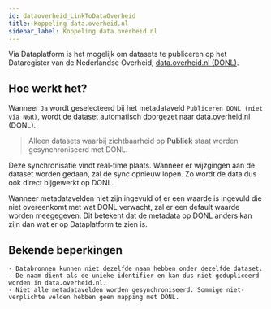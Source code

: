 ```yaml
---
id: dataoverheid_LinkToDataOverheid
title: Koppeling data.overheid.nl
sidebar_label: Koppeling data.overheid.nl
---
```


Via Dataplatform is het mogelijk om datasets te publiceren op het Dataregister van de Nederlandse Overheid, <a href="https://data.overheid.nl/" target="_blank"> data.overheid.nl (DONL)</a>.
<!-- ![Dataplatform_To_Data_Overheid](assets/Dataplatform/LinkToDataOverheid/Dataplatform_to_Overheid.svg) -->

## Hoe werkt het?

<!-- This service **runs every night**, and syncronyzes all, **publicly available**, datasets in *Dataplatform*. -->

Wanneer `Ja` wordt geselecteerd bij het metadataveld `Publiceren DONL (niet via NGR)`, wordt de dataset automatisch doorgezet naar data.overheid.nl (DONL). 

> Alleen datasets waarbij zichtbaarheid op **Publiek** staat worden gesynchroniseerd met DONL.

Deze synchronisatie vindt real-time plaats. Wanneer er wijzgingen aan de dataset worden gedaan, zal de sync opnieuw lopen. Zo wordt de data dus ook direct bijgewerkt op DONL.

Wanneer metadatavelden niet zijn ingevuld of er een waarde is ingevuld die niet overeenkomt met wat DONL verwacht, zal er een default waarde worden meegegeven. Dit betekent dat de metadata op DONL anders kan zijn dan wat er op Dataplatform te zien is.


## Bekende beperkingen

    - Databronnen kunnen niet dezelfde naam hebben onder dezelfde dataset.
    - De naam dient als de unieke identifier en kan dus niet gedupliceerd worden in data.overheid.nl.
    - Niet alle metadatavelden worden gesynchroniseerd. Sommige niet-verplichte velden hebben geen mapping met DONL.